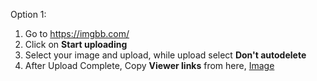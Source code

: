 Option 1:
1. Go to https://imgbb.com/
2. Click on **Start uploading**
3. Select your image and upload, while upload select **Don't autodelete**
4. After Upload Complete, Copy **Viewer links** from here, [Image](https://i.ibb.co/mc0RFBk/image.png)
